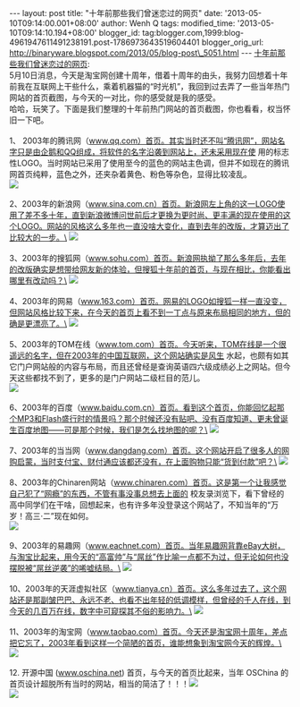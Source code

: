 --- layout: post title: "十年前那些我们曾迷恋过的网页" date:
'2013-05-10T09:14:00.001+08:00' author: Wenh Q tags: modified\_time:
'2013-05-10T09:14:10.194+08:00' blogger\_id:
tag:blogger.com,1999:blog-4961947611491238191.post-1786973643519604401
blogger\_orig\_url:
http://binaryware.blogspot.com/2013/05/blog-post\_5051.html ---
[十年前那些我们曾迷恋过的网页](http://www.oschina.net/news/40374/web-pages-10-years-ago):
\
5月10日消息，今天是淘宝网创建十周年，借着十周年的由头，我努力回想着十年前我在互联网上干些什么，乘着机器猫的“时光机”，我回到过去弄了一些当年热门网站的首页截图，与今天的一对比，你的感受就是我的感受。\
哈哈，玩笑了。下面是我们整理的十年前热门网站的首页截图，你也看看，权当怀旧一下吧。\
\
1、
2003年的腾讯网（www.qq.com）首页。其实当时还不叫“腾讯网”，网站名字只是由企鹅和QQ组成，将软件的名字沿袭到网站上，还未采用现在使
用的标志性LOGO。当时网站已采用了使用至今的蓝色的网站主色调，但并不如现在的腾讯网首页纯粹，蓝色之外，还夹杂着黄色、粉色等杂色，显得比较凌乱。\
![](http://static.oschina.net/uploads/img/201305/10074759_Ryem.jpg)\
\
2、2003年的新浪网（www.sina.com.cn）首页。新浪网左上角的这一LOGO使用了差不多十年，直到新浪微博问世前后才更换为更时尚、更丰满的现在使用的这个LOGO。网站的风格这么多年也一直没啥大变化，直到去年的改版，才算迈出了比较大的一步。\
![](http://static.oschina.net/uploads/img/201305/10074759_y3vw.jpg)\
\
3、2003年的搜狐网（www.sohu.com）首页。新浪网执拗了那么多年后，去年的改版确实是想带给网友新的体验，但搜狐十年前的首页，与现在相比，你能看出哪里有改动吗？\
![](http://static.oschina.net/uploads/img/201305/10074759_c1cn.jpg)\
\
4、2003年的网易（www.163.com）首页。网易的LOGO如搜狐一样一直没变，但网站风格比较下来，在今天的首页上看不到一丁点与原来布局相同的地方，但的确是更漂亮了。\
![](http://static.oschina.net/uploads/img/201305/10074759_yfkg.jpg)\
\
5、2003年的TOM在线（www.tom.com）首页。今天听来，TOM在线是一个很遥远的名字，但在2003年的中国互联网，这个网站确实是风生
水起，也颇有如其它门户网站般的内容与布局，而且还曾经是查询英语四六级成绩必上之网站。但今天这些都找不到了，更多的是门户网站二级栏目的范儿。\
![](http://static.oschina.net/uploads/img/201305/10074759_TFjf.jpg)\
\
6、2003年的百度（www.baidu.com.cn）首页。看到这个首页，你能回忆起那个MP3和Flash盛行时的情景吗？那个时候还没有贴吧、没有百度知道、更未曾诞生百度地图——可是那个时候，我们是怎么找地图的呢？\
![](http://static.oschina.net/uploads/img/201305/10074759_aapl.jpg)\
\
7、2003年的当当网（www.dangdang.com）首页。这个网站开启了很多人的网购启蒙，当时支付宝、财付通应该都还没有，在上面购物只能“货到付款”吧？\
![](http://static.oschina.net/uploads/img/201305/10074759_ovaC.jpg)\
\
8、2003年的Chinaren网站（www.chinaren.com）首页。这是第一个让我感觉自己犯了“网瘾”的东西，不管有事没事总想去上面的
校友录浏览下，看下曾经的高中同学们在干啥，回想起来，也有许多年没登录这个网站了，不知当年的“万岁！高三·二”现在如何。\
![](http://static.oschina.net/uploads/img/201305/10074759_w8Nl.jpg)\
\
9、2003年的易趣网（www.eachnet.com）首页。当年易趣网背靠eBay大树，与淘宝比起来，用今天的“高富帅”与“屌丝”作比喻一点都不为过，但无论如何也没摆脱被“屌丝逆袭”的唏嘘结局。\
![](http://static.oschina.net/uploads/img/201305/10074759_gEDu.jpg)\
\
10、2003年的天涯虚拟社区（www.tianya.cn）首页。这么多年过去了，这个网站还是那副皱巴巴、永远不老、也看不出年轻的低调模样，但曾经的千人在线，到今天的几百万在线，数字中可窥探其不俗的影响力。\
![](http://static.oschina.net/uploads/img/201305/10074759_RS8x.jpg)\
\
11、2003年的淘宝网（www.taobao.com）首页。今天还是淘宝网十周年，差点把它忘了，2003年看到这样一个简陋的首页，谁能想象到淘宝网今天的辉煌。\
![](http://static.oschina.net/uploads/img/201305/10074759_L5fL.jpg)\
\
12. 开源中国 (www.oschina.net) 首页，与今天的首页比起来，当年 OSChina
的首页设计超脱所有当时的网站，相当的简洁了！！！![](http://www.oschina.net/img/face/002.gif)\
![](http://static.oschina.net/uploads/space/2013/0510/074716_Uzzf_12.png)
